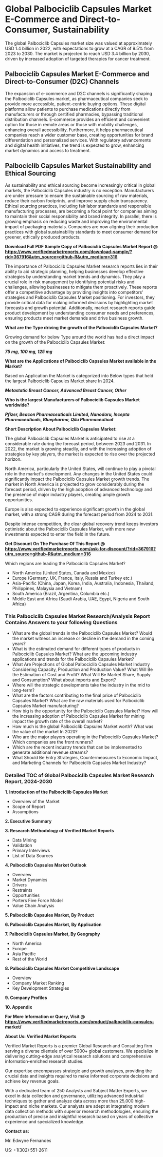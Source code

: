 <h1>Global Palbociclib Capsules Market E-Commerce and Direct-to-Consumer, Sustainability</h1><p class=""><p>The global Palbociclib Capsules market size was valued at approximately USD 1.4 billion in 2022, with expectations to grow at a CAGR of 9.5% from 2023 to 2030. The market is projected to reach USD 3.4 billion by 2030, driven by increased adoption of targeted therapies for cancer treatment.</p><h2>Palbociclib Capsules Market E-Commerce and Direct-to-Consumer (D2C) Channels</h2><p>The expansion of e-commerce and D2C channels is significantly shaping the Palbociclib Capsules market, as pharmaceutical companies seek to provide more accessible, patient-centric buying options. These digital platforms allow patients to purchase medications directly from manufacturers or through certified pharmacies, bypassing traditional distribution channels. E-commerce provides an efficient and convenient option for those in remote areas or those with mobility challenges, enhancing overall accessibility. Furthermore, it helps pharmaceutical companies reach a wider customer base, creating opportunities for brand differentiation and personalized services. With regulatory advancements and digital health initiatives, the trend is expected to grow, enhancing market dynamics and access to treatment.</p><h2>Palbociclib Capsules Market Sustainability and Ethical Sourcing</h2><p>As sustainability and ethical sourcing become increasingly critical in global markets, the Palbociclib Capsules industry is no exception. Manufacturers are under pressure to ensure the sustainable sourcing of raw materials, reduce their carbon footprints, and improve supply chain transparency. Ethical sourcing practices, including fair labor standards and responsible manufacturing processes, are becoming a focal point for companies aiming to maintain their social responsibility and brand integrity. In parallel, there is growing emphasis on reducing waste and improving the environmental impact of packaging materials. Companies are now aligning their production practices with global sustainability standards to meet consumer demand for greener, ethically produced products.</p></p><p class=""><strong>Download Full PDF Sample Copy of Palbociclib Capsules Market Report @ <a href="https://www.verifiedmarketreports.com/download-sample/?rid=367916&utm_source=github-R&utm_medium=316" target="_blank">https://www.verifiedmarketreports.com/download-sample/?rid=367916&utm_source=github-R&utm_medium=316</a></strong></p><p>The importance of&nbsp;Palbociclib Capsules Market research reports lies in their ability to aid strategic planning, helping businesses develop effective strategies by understanding market trends and dynamics. They play a crucial role in risk management by identifying potential risks and challenges, allowing businesses to mitigate them proactively. These reports offer a competitive advantage by providing insights into competitors' strategies and Palbociclib Capsules Market positioning. For investors, they provide critical data for making informed decisions by highlighting market forecasts and growth potential. Additionally, market research reports guide product development by understanding consumer needs and preferences, ensuring products meet market demands and drive business growth.</p><p><strong>What are the&nbsp;Type driving the growth of the Palbociclib Capsules Market?</strong></p><p id="" class="">Growing demand for below Type around the world has had a direct impact on the growth of the Palbociclib Capsules Market:</p><p class=""><em><strong>75 mg, 100 mg, 125 mg</strong></em></p><p class=""><strong>What are the&nbsp;Applications&nbsp;of Palbociclib Capsules Market available in the Market?</strong></p><p id="" class="">Based on Application the Market is categorized into Below types that held the largest Palbociclib Capsules Market share In 2024.</p><p class=""><em><strong>Metastatic Breast Cancer, Advanced Breast Cancer, Other</strong></em></p><p class=""><strong>Who is the largest Manufacturers of Palbociclib Capsules Market worldwide?</strong></p><p><em><strong>Pfizer, Beacon Pharmaceuticals Limited, Nanodaru, Incepta Pharmaceuticals, Bluepharma, Qilu Pharmaceutical</strong></em></p><p id="" class=""><strong>Short Description About Palbociclib Capsules Market:</strong></p><p>The global Palbociclib Capsules Market is anticipated to rise at a considerable rate during the forecast period, between 2023 and 2031. In 2022, the market is growing steadily, and with the increasing adoption of strategies by key players, the market is expected to rise over the projected horizon.</p><p>North America, particularly the United States, will continue to play a pivotal role in the market's development. Any changes in the United States could significantly impact the Palbociclib Capsules Market growth trends. The market in North America is projected to grow considerably during the forecast period, driven by the high adoption of advanced technology and the presence of major industry players, creating ample growth opportunities.</p><p>Europe is also expected to experience significant growth in the global market, with a strong CAGR during the forecast period from 2024 to 2031.</p><p>Despite intense competition, the clear global recovery trend keeps investors optimistic about the Palbociclib Capsules Market, with more new investments expected to enter the field in the future.</p><p id="" class=""><strong>Get Discount On The Purchase Of This Report @ <a href="https://www.verifiedmarketreports.com/ask-for-discount/?rid=367916?utm_source=github-R&utm_medium=316" target="_blank">https://www.verifiedmarketreports.com/ask-for-discount/?rid=367916?utm_source=github-R&utm_medium=316</a></strong></p><p class="">Which regions are leading the Palbociclib Capsules Market?</p><ul><li>North America (United States, Canada and Mexico)</li><li>Europe (Germany, UK, France, Italy, Russia and Turkey etc.)</li><li>Asia-Pacific (China, Japan, Korea, India, Australia, Indonesia, Thailand, Philippines, Malaysia and Vietnam)</li><li>South America (Brazil, Argentina, Columbia etc.)</li><li>Middle East and Africa (Saudi Arabia, UAE, Egypt, Nigeria and South Africa)</li></ul><h3 id="" class="">This Palbociclib Capsules Market Research/Analysis Report Contains Answers to your following Questions</h3><ul><li>What are the global trends in the Palbociclib Capsules Market? Would the market witness an increase or decline in the demand in the coming years?</li><li>What is the estimated demand for different types of products in Palbociclib Capsules Market? What are the upcoming industry applications and trends for the Palbociclib Capsules Market?</li><li>What Are Projections of Global Palbociclib Capsules Market Industry Considering Capacity, Production and Production Value? What Will Be the Estimation of Cost and Profit? What Will Be Market Share, Supply and Consumption? What about imports and Export?</li><li>Where will the strategic developments take the industry in the mid to long-term?</li><li>What are the factors contributing to the final price of Palbociclib Capsules Market? What are the raw materials used for Palbociclib Capsules Market manufacturing?</li><li>How big is the opportunity for the Palbociclib Capsules Market? How will the increasing adoption of Palbociclib Capsules Market for mining impact the growth rate of the overall market?</li><li>How much is the global Palbociclib Capsules Market worth? What was the value of the market In 2020?</li><li>Who are the major players operating in the Palbociclib Capsules Market? Which companies are the front runners?</li><li>Which are the recent industry trends that can be implemented to generate additional revenue streams?</li><li>What Should Be Entry Strategies, Countermeasures to Economic Impact, and Marketing Channels for Palbociclib Capsules Market Industry?</li></ul><h3 id="" class="">Detailed TOC of Global Palbociclib Capsules Market Research Report, 2024-2030</h3><p id="" class=""><strong>1. Introduction of the Palbociclib Capsules Market</strong></p><ul><li>Overview of the Market</li><li>Scope of Report</li><li>Assumptions</li></ul><p id="" class=""><strong>2. Executive Summary</strong></p><p id="" class=""><strong>3. Research Methodology of Verified Market Reports</strong></p><ul><li>Data Mining</li><li>Validation</li><li>Primary Interviews</li><li>List of Data Sources</li></ul><p id="" class=""><strong>4. Palbociclib Capsules Market Outlook</strong></p><ul><li>Overview</li><li>Market Dynamics</li><li>Drivers</li><li>Restraints</li><li>Opportunities</li><li>Porters Five Force Model</li><li>Value Chain Analysis</li></ul><p id="" class=""><strong>5. Palbociclib Capsules Market, By Product</strong></p><p id="" class=""><strong>6. Palbociclib Capsules Market, By Application</strong></p><p id="" class=""><strong>7. Palbociclib Capsules Market, By Geography</strong></p><ul><li>North America</li><li>Europe</li><li>Asia Pacific</li><li>Rest of the World</li></ul><p id="" class=""><strong>8. Palbociclib Capsules Market Competitive Landscape</strong></p><ul><li>Overview</li><li>Company Market Ranking</li><li>Key Development Strategies</li></ul><p id="" class=""><strong>9. Company Profiles</strong></p><p id="" class=""><strong>10. Appendix</strong></p><p id="" class=""><strong>For More Information or Query, Visit @ <a href="https://www.verifiedmarketreports.com/product/palbociclib-capsules-market/" target="_blank">https://www.verifiedmarketreports.com/product/palbociclib-capsules-market/</a></strong></p><p id="" class=""><strong>About Us: Verified Market Reports</strong></p><p id="" class="">Verified Market Reports is a premier Global Research and Consulting firm serving a diverse clientele of over 5000+ global customers. We specialize in delivering cutting-edge analytical research solutions and comprehensive information-enriched research studies.</p><p id="" class="">Our expertise encompasses strategic and growth analyses, providing the crucial data and insights required to make informed corporate decisions and achieve key revenue goals.</p><p id="" class="">With a dedicated team of 250 Analysts and Subject Matter Experts, we excel in data collection and governance, utilizing advanced industrial techniques to gather and analyze data across more than 25,000 high-impact and niche markets. Our analysts are adept at integrating modern data collection methods with superior research methodologies, ensuring the production of precise and insightful research based on years of collective experience and specialized knowledge.</p><p id="" class=""><strong>Contact us:</strong></p><p id="" class="">Mr. Edwyne Fernandes</p><p id="" class="">US: +1(302) 551-2611</p>